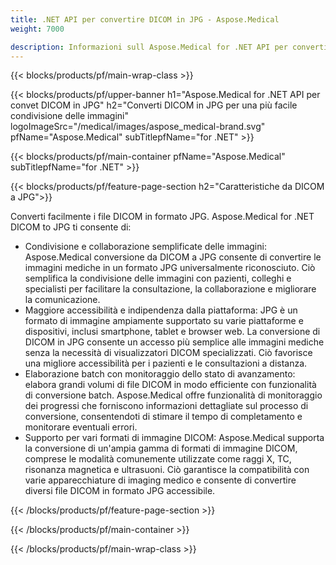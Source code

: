 ```yaml
---
title: .NET API per convertire DICOM in JPG - Aspose.Medical
weight: 7000

description: Informazioni sull Aspose.Medical for .NET API per convertire DICOM in JPG
---
```


{{< blocks/products/pf/main-wrap-class >}}

{{< blocks/products/pf/upper-banner h1="Aspose.Medical for .NET API per convet DICOM in JPG" h2="Converti DICOM in JPG per una più facile condivisione delle immagini" logoImageSrc="/medical/images/aspose_medical-brand.svg" pfName="Aspose.Medical" subTitlepfName="for .NET" >}}

{{< blocks/products/pf/main-container pfName="Aspose.Medical" subTitlepfName="for .NET" >}}

{{< blocks/products/pf/feature-page-section h2="Caratteristiche da DICOM a JPG">}}

<p>Converti facilmente i file DICOM in formato JPG. Aspose.Medical for .NET DICOM to JPG ti consente di:</p>

<ul>
<li>Condivisione e collaborazione semplificate delle immagini: Aspose.Medical conversione da DICOM a JPG consente di convertire le immagini mediche in un formato JPG universalmente riconosciuto. Ciò semplifica la condivisione delle immagini con pazienti, colleghi e specialisti per facilitare la consultazione, la collaborazione e migliorare la comunicazione.</li>
<li>Maggiore accessibilità e indipendenza dalla piattaforma: JPG è un formato di immagine ampiamente supportato su varie piattaforme e dispositivi, inclusi smartphone, tablet e browser web. La conversione di DICOM in JPG consente un accesso più semplice alle immagini mediche senza la necessità di visualizzatori DICOM specializzati. Ciò favorisce una migliore accessibilità per i pazienti e le consultazioni a distanza.</li>
<li>Elaborazione batch con monitoraggio dello stato di avanzamento: elabora grandi volumi di file DICOM in modo efficiente con funzionalità di conversione batch. Aspose.Medical offre funzionalità di monitoraggio dei progressi che forniscono informazioni dettagliate sul processo di conversione, consentendoti di stimare il tempo di completamento e monitorare eventuali errori.</li>
<li>Supporto per vari formati di immagine DICOM: Aspose.Medical supporta la conversione di un'ampia gamma di formati di immagine DICOM, comprese le modalità comunemente utilizzate come raggi X, TC, risonanza magnetica e ultrasuoni. Ciò garantisce la compatibilità con varie apparecchiature di imaging medico e consente di convertire diversi file DICOM in formato JPG accessibile.</li>
</ul>

{{< /blocks/products/pf/feature-page-section >}}

{{< /blocks/products/pf/main-container >}}

{{< /blocks/products/pf/main-wrap-class >}}